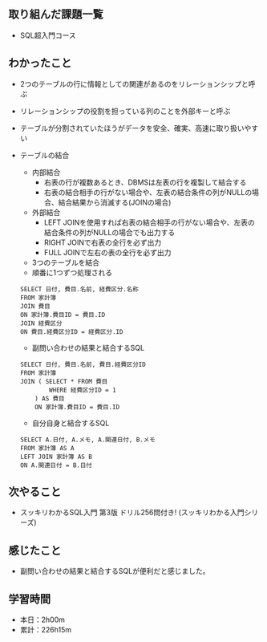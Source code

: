 ## 取り組んだ課題一覧
- SQL超入門コース
## わかったこと
- 2つのテーブルの行に情報としての関連があるのをリレーションシップと呼ぶ
- リレーションシップの役割を担っている列のことを外部キーと呼ぶ
- テーブルが分割されていたほうがデータを安全、確実、高速に取り扱いやすい
- テーブルの結合
    - 内部結合
        - 右表の行が複数あるとき、DBMSは左表の行を複製して結合する
        - 右表の結合相手の行がない場合や、左表の結合条件の列がNULLの場合、結合結果から消滅する(JOINの場合)
    - 外部結合
        - LEFT JOINを使用すれば右表の結合相手の行がない場合や、左表の結合条件の列がNULLの場合でも出力する
        - RIGHT JOINで右表の全行を必ず出力
        - FULL JOINで左右の表の全行を必ず出力
    - 3つのテーブルを結合
    - 順番に1つずつ処理される

    ```
    SELECT 日付, 費目.名前, 経費区分.名称
    FROM 家計簿
    JOIN 費目
    ON 家計簿.費目ID = 費目.ID
    JOIN 経費区分
    ON 費目.経費区分ID = 経費区分.ID
    ```
    - 副問い合わせの結果と結合するSQL

    ```
    SELECT 日付, 費目.名前, 費目.経費区分ID
    FROM 家計簿
    JOIN ( SELECT * FROM 費目
            WHERE 経費区分ID = 1
        ) AS 費目
        ON 家計簿.費目ID = 費目.ID
    ```

    - 自分自身と結合するSQL

    ```
    SELECT A.日付, A.メモ, A.関連日付, B.メモ
    FROM 家計簿 AS A
    LEFT JOIN 家計簿 AS B
    ON A.関連日付 = B.日付
    ```
## 次やること
- スッキリわかるSQL入門 第3版 ドリル256問付き! (スッキリわかる入門シリーズ)
## 感じたこと
- 副問い合わせの結果と結合するSQLが便利だと感じました。
## 学習時間
- 本日：2h00m
- 累計：226h15m
